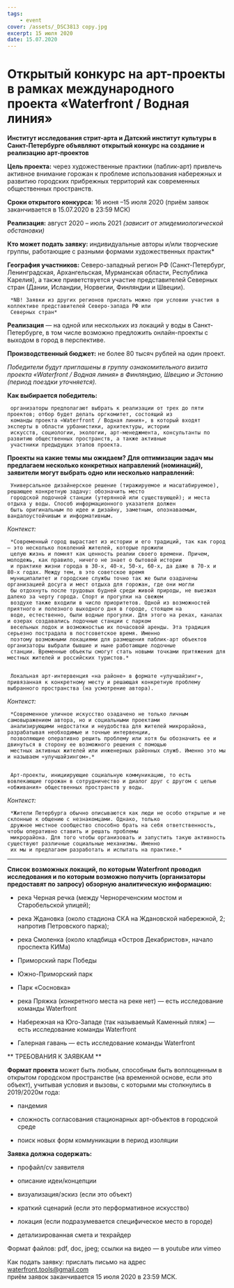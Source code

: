 ```yaml
---
tags:
    - event
cover: /assets/_DSC3813 copy.jpg
excerpt: 15 июля 2020
date: 15.07.2020
---
```


# Открытый конкурс на арт-проекты в рамках международного проекта «Waterfront / Водная линия»


**Институт исследования стрит-арта и Датский институт культуры в Санкт-Петербурге объявляют открытый конкурс на создание и реализацию арт-проектов**

**Цель проекта:** через художественные практики (паблик-арт) привлечь активное внимание горожан к проблеме использования набережных и  развитию городских прибрежных территорий как современных общественных пространств. 

**Сроки открытого конкурса:** 16 июня –15 июля 2020 (приём заявок заканчивается в 15.07.2020 в 23:59 МСК)

**Реализация:** август 2020 – июль 2021 *(зависит от эпидемиологической обстановки)*

**Кто может подать заявку:** индивидуальные авторы и/или творческие группы, работающие с разными формами художественных практик\*

**География участников:** Северо-западный регион РФ (Санкт-Петербург, Ленинградская, Архангельская, Мурманская области, Республика Карелия), а также приветствуется участие представителей Северных стран (Дании, Исландии, Норвегии, Финляндии и Швеции). 

     *NB! Заявки из других регионов прислать можно при условии участия в коллективе представителей Северо-запада РФ или 
     Северных стран*    

**Реализация** — на одной или нескольких из локаций у воды  в Санкт-Петербурге, в том числе возможно предложить онлайн-проекты с выходом в город в перспективе.

**Производственный бюджет:** не более 80 тысяч рублей на один проект. 

*Победители будут приглашены в группу ознакомительного визита проекта «Waterfront / Водная линия» в Финляндию, Швецию и Эстонию (период поездки уточняется).*

**Как выбирается победитель:** 

     организаторы предполагают выбрать к реализации от трех до пяти проектов; отбор будет делать оргкомитет, состоящий из  
     команды проекта «Waterfront / Водная линия», в который входят эксперты в области урбанистики, архитектуры, истории
     искусств, социологии, экологии, арт-менеджмента, консультанты по развитию общественных пространств, а также активные
     участники предыдущих этапов проекта. 

**Проекты на какие темы мы ожидаем? Для оптимизации задач мы предлагаем несколько конкретных направлений (номинаций), заявители могут выбрать одно или несколько направлений:**
 
 
     Универсальное дизайнерское решение (тиражируемое и масштабируемое), решающее конкретную задачу: обозначить место
     городской лодочной станции (утерянной или существующей); и места отдыха у воды. Способ информационного указателя должен
     быть оригинальным по идее и дизайну, заметным, опознаваемым, вандалоустойчивым и информативным.
     
     
*Контекст:*

     *Современный город вырастает из истории и его традиций, так как город — это несколько поколений жителей, которые прожили
     целую жизнь и помнят как ценность реалии своего времени. Причем, молодежь, как правило, ничего не знает о бытовой истории
     и практике жизни города в 30-х, 40-х, 50-х, 60-х, да даже в 70-х и 80-х годах. Между тем, в это советское время
     муниципалитет и городские службы точно так же были озадачены организацией досуга и мест отдыха для горожан, где они могли
     бы отдохнуть после трудовых будней среди живой природы, не выезжая далеко за черту города. Спорт и прогулки на свежем
     воздухе также входили в число приоритетов. Одной из возможностей приятного и полезного выходного дня в городе, стоящем на
     воде, естественно, были водные прогулки. Для этого на реках, каналах и озерах создавались лодочные станции с парком
     весельных лодок и возможностью их почасовой аренды. Эта традиция серьезно пострадала в постсоветское время. Именно
     поэтому возможными локациями для размещения паблик-арт объектов организаторы выбрали бывшие и ныне работающие лодочные
     станции. Временные объекты смогут стать новыми точками притяжения для местных жителей и российских туристов.*
     
     
     Локальная арт-интервенция «на районе» в формате «улучшайзинг», привязанная к конкретному месту и решающая конкретную проблему выбранного пространства (на усмотрение автора). 
     
     
*Контекст:*

     *Современное уличное искусство озадачено не только личным самовыражением автора, но и социальными проектами
     анализирующими недостатки и неудобства для жителей микрорайона, разрабатывая необходимые и точные интервенции,
     позволяющие оперативно решить проблему или хотя бы обозначить ее и двинуться в сторону ее возможного решения с помощью
     местных активных жителей или инженерных районных служб. Именно это мы и называем «улучшайзингом».*
     
     
     Арт-проекты, инициирующие социальную коммуникацию, то есть вовлекающие горожан в сотрудничество и диалог друг с другом с целью «обживания» общественных пространств у воды.  
     
     
*Контекст:*

     *Жители Петербурга обычно описываются как люди не особо открытые и не склонные к общению с незнакомцами. Однако, только
     дружное местное сообщество способно брать на себя ответственность, чтобы оперативно ставить и решать проблемы
     микрорайона. Для того чтобы организовать и запустить такую активность существуют различные социальные механизмы. Именно
     их мы и предлагаем разработать и испытать на практике.*
     
---

**Список возможных локаций, по которым Waterfront проводил исследования и по которым возможно получить (организаторы предоставят по запросу) обзорную аналитическую информацию:**

   - река Черная речка (между Чернореченским мостом и Старобельской улицей);
     
   - река Ждановка (около стадиона СКА на Ждановской набережной, 2; напротив Петровского парка);
     
   - река Смоленка (около кладбища «Остров Декабристов», начало проспекта КИМа)
     
   - Приморский парк Победы
     
   - Южно-Приморский парк
     
   - Парк «Сосновка»
     
   - река Пряжка (конкретного места на реке нет) —  есть исследование команды Waterfront
     
   - Набережная на Юго-Западе (так называемый Каменный пляж) — есть исследование команды Waterfront
     
   - Галерная гавань — есть исследование команды Waterfront
     
** ТРЕБОВАНИЯ К ЗАЯВКАМ **

**Формат проекта** может быть любым, способным быть воплощенным в открытом городском пространстве (на временной основе, если это объект), учитывая условия и вызовы, с которыми мы столкнулись в 2019/2020м года:

   - пандемия
     
   - сложность согласования стационарных арт-объектов в городской среде
     
   - поиск новых форм коммуникации в период изоляции

**Заявка должна содержать:** 

   - профайл/cv заявителя
     
   - описание идеи/концепции
     
   - визуализация/эскиз (если это объект)
     
   - краткий сценарий (если это перформативное искусство)
     
   - локация (если подразумевается специфическое место в городе) 
     
   - детализированная смета и техрайдер

Формат файлов: pdf, doc, jpeg; ссылки на видео — в youtube или vimeo

Как подать заявку: прислать письмо на адрес waterfront.tools@gmail.com   
приём заявок заканчивается 15 июля 2020 в 23:59 МСК.
